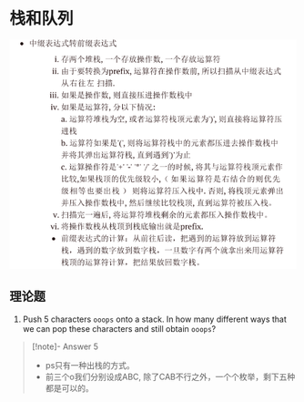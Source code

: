 # 栈和队列

![|475](Pasted%20image%2020250622122852.png)

## 理论题

1. Push 5 characters `ooops` onto a stack. In how many different ways that we can pop these characters and still obtain `ooops`?

> [!note]- Answer
> 5
> - ps只有一种出栈的方式。
> - 前三个o我们分别设成ABC, 除了CAB不行之外，一个个枚举，剩下五种都是可以的。


